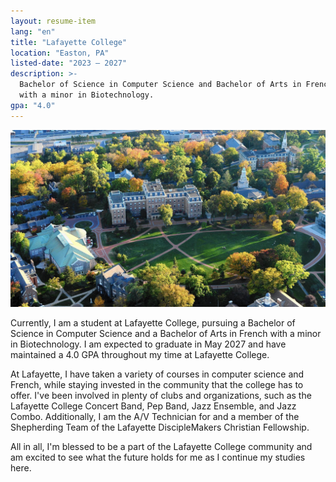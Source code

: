 ```yaml
---
layout: resume-item
lang: "en"
title: "Lafayette College"
location: "Easton, PA"
listed-date: "2023 — 2027"
description: >-
  Bachelor of Science in Computer Science and Bachelor of Arts in French
  with a minor in Biotechnology.
gpa: "4.0"
---
```


![Lafayette College](/images/lafayette.jpg)

Currently, I am a student at Lafayette College, pursuing a Bachelor of Science in Computer Science and a Bachelor of
Arts in French with a minor in Biotechnology. I am expected to graduate in May 2027 and have maintained a 4.0 GPA
throughout my time at Lafayette College.

At Lafayette, I have taken a variety of courses in computer science and French, while staying invested in the
community that the college has to offer. I've been involved in plenty of clubs and organizations, such as the Lafayette
College Concert Band, Pep Band, Jazz Ensemble, and Jazz Combo. Additionally, I am the A/V Technician for and a member of
the
Shepherding Team of the Lafayette DiscipleMakers Christian Fellowship.

All in all, I'm blessed to be a part of the Lafayette College community and am excited to see what the future holds for
me as I continue my studies here.